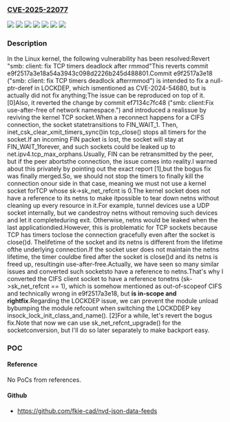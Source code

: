 ### [CVE-2025-22077](https://cve.mitre.org/cgi-bin/cvename.cgi?name=CVE-2025-22077)
![](https://img.shields.io/static/v1?label=Product&message=Linux&color=blue)
![](https://img.shields.io/static/v1?label=Version&message=&color=brightgreen)
![](https://img.shields.io/static/v1?label=Version&message=127e907e11ccd54b59bb78fc22c43ccb76c71079%20&color=brightgreen)
![](https://img.shields.io/static/v1?label=Version&message=6.13%20&color=brightgreen)
![](https://img.shields.io/static/v1?label=Version&message=906807c734ed219dcb2e7bbfde5c4168ed72a3d0%20&color=brightgreen)
![](https://img.shields.io/static/v1?label=Version&message=e9f2517a3e18a54a3943c098d2226b245d488801%20&color=brightgreen)
![](https://img.shields.io/static/v1?label=Vulnerability&message=n%2Fa&color=blue)

### Description

In the Linux kernel, the following vulnerability has been resolved:Revert "smb: client: fix TCP timers deadlock after rmmod"This reverts commit e9f2517a3e18a54a3943c098d2226b245d488801.Commit e9f2517a3e18 ("smb: client: fix TCP timers deadlock afterrmmod") is intended to fix a null-ptr-deref in LOCKDEP, which ismentioned as CVE-2024-54680, but is actually did not fix anything;The issue can be reproduced on top of it. [0]Also, it reverted the change by commit ef7134c7fc48 ("smb: client:Fix use-after-free of network namespace.") and introduced a realissue by reviving the kernel TCP socket.When a reconnect happens for a CIFS connection, the socket statetransitions to FIN_WAIT_1.  Then, inet_csk_clear_xmit_timers_sync()in tcp_close() stops all timers for the socket.If an incoming FIN packet is lost, the socket will stay at FIN_WAIT_1forever, and such sockets could be leaked up to net.ipv4.tcp_max_orphans.Usually, FIN can be retransmitted by the peer, but if the peer abortsthe connection, the issue comes into reality.I warned about this privately by pointing out the exact report [1],but the bogus fix was finally merged.So, we should not stop the timers to finally kill the connection onour side in that case, meaning we must not use a kernel socket forTCP whose sk->sk_net_refcnt is 0.The kernel socket does not have a reference to its netns to make itpossible to tear down netns without cleaning up every resource in it.For example, tunnel devices use a UDP socket internally, but we candestroy netns without removing such devices and let it completeduring exit.  Otherwise, netns would be leaked when the last applicationdied.However, this is problematic for TCP sockets because TCP has timers toclose the connection gracefully even after the socket is close()d.  Thelifetime of the socket and its netns is different from the lifetime ofthe underlying connection.If the socket user does not maintain the netns lifetime, the timer couldbe fired after the socket is close()d and its netns is freed up, resultingin use-after-free.Actually, we have seen so many similar issues and converted such socketsto have a reference to netns.That's why I converted the CIFS client socket to have a reference tonetns (sk->sk_net_refcnt == 1), which is somehow mentioned as out-of-scopeof CIFS and technically wrong in e9f2517a3e18, but **is in-scope and rightfix**.Regarding the LOCKDEP issue, we can prevent the module unload bybumping the module refcount when switching the LOCKDDEP key insock_lock_init_class_and_name(). [2]For a while, let's revert the bogus fix.Note that now we can use sk_net_refcnt_upgrade() for the socketconversion, but I'll do so later separately to make backport easy.

### POC

#### Reference
No PoCs from references.

#### Github
- https://github.com/fkie-cad/nvd-json-data-feeds

